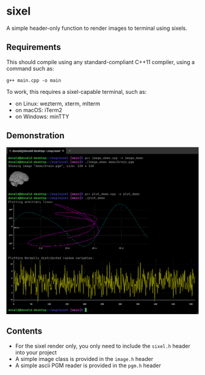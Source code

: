 # sixel

A simple header-only function to render images to terminal using sixels.

## Requirements

This should compile using any standard-compliant C++11 compiler, using a
command such as:

```
g++ main.cpp -o main
```

To work, this requires a sixel-capable terminal, such as:
- on Linux: wezterm, xterm, mlterm
- on macOS: iTerm2
- on Windows: minTTY

## Demonstration

![sixel render in terminal](screenshot.png)


## Contents

- For the sixel render only, you only need to include the `sixel.h` header into
  your project
- A simple image class is provided in the `image.h` header
- A simple ascii PGM reader is provided in the `pgm.h` header


